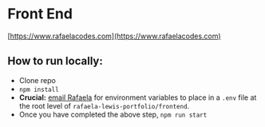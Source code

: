 # Front End

[https://www.rafaelacodes.com](https://www.rafaelacodes.com)

## How to run locally:

- Clone repo
- `npm install`
- **Crucial:** [email Rafaela](mailto:rafaela.codes@gmail.com) for environment variables to place in a `.env` file at the root level of `rafaela-lewis-portfolio/frontend`.
- Once you have completed the above step, `npm run start`
